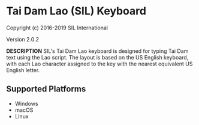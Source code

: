 Tai Dam Lao (SIL) Keyboard
=====================

Copyright (c) 2016-2019 SIL International

Version 2.0.2

__DESCRIPTION__
SIL's Tai Dam Lao keyboard is designed for typing Tai Dam text using the Lao script. The layout is based on the US English keyboard, with each Lao character assigned to the key with the nearest equivalent US English letter.

Supported Platforms
-------------------
 * Windows
 * macOS
 * Linux
